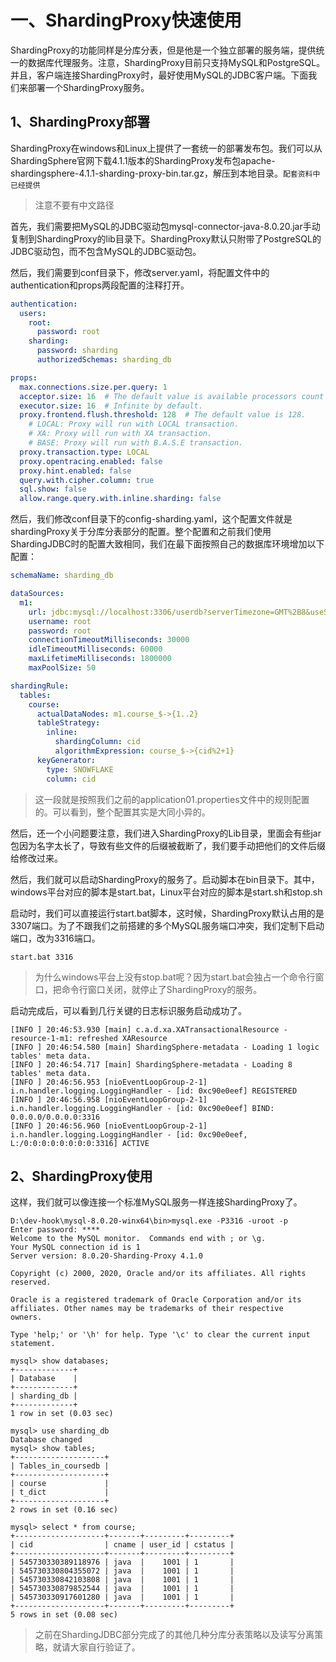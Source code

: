 
# 一、ShardingProxy快速使用

ShardingProxy的功能同样是分库分表，但是他是一个独立部署的服务端，提供统一的数据库代理服务。注意，ShardingProxy目前只支持MySQL和PostgreSQL。并且，客户端连接ShardingProxy时，最好使用MySQL的JDBC客户端。下面我们来部署一个ShardingProxy服务。

## 1、ShardingProxy部署

ShardingProxy在windows和Linux上提供了一套统一的部署发布包。我们可以从ShardingSphere官网下载4.1.1版本的ShardingProxy发布包apache-shardingsphere-4.1.1-sharding-proxy-bin.tar.gz，解压到本地目录。`配套资料中已经提供`

> 注意不要有中文路径

首先，我们需要把MySQL的JDBC驱动包mysql-connector-java-8.0.20.jar手动复制到ShardingProxy的lib目录下。ShardingProxy默认只附带了PostgreSQL的JDBC驱动包，而不包含MySQL的JDBC驱动包。

然后，我们需要到conf目录下，修改server.yaml，将配置文件中的authentication和props两段配置的注释打开。

```yaml
authentication:
  users:
    root:
      password: root
    sharding:
      password: sharding 
      authorizedSchemas: sharding_db

props:
  max.connections.size.per.query: 1
  acceptor.size: 16  # The default value is available processors count * 2.
  executor.size: 16  # Infinite by default.
  proxy.frontend.flush.threshold: 128  # The default value is 128.
    # LOCAL: Proxy will run with LOCAL transaction.
    # XA: Proxy will run with XA transaction.
    # BASE: Proxy will run with B.A.S.E transaction.
  proxy.transaction.type: LOCAL
  proxy.opentracing.enabled: false
  proxy.hint.enabled: false
  query.with.cipher.column: true
  sql.show: false
  allow.range.query.with.inline.sharding: false
```

然后，我们修改conf目录下的config-sharding.yaml，这个配置文件就是shardingProxy关于分库分表部分的配置。整个配置和之前我们使用ShardingJDBC时的配置大致相同，我们在最下面按照自己的数据库环境增加以下配置：

```yaml
schemaName: sharding_db

dataSources:
  m1:
    url: jdbc:mysql://localhost:3306/userdb?serverTimezone=GMT%2B8&useSSL=false
    username: root
    password: root
    connectionTimeoutMilliseconds: 30000
    idleTimeoutMilliseconds: 60000
    maxLifetimeMilliseconds: 1800000
    maxPoolSize: 50

shardingRule:
  tables:
    course:
      actualDataNodes: m1.course_$->{1..2}
      tableStrategy:
        inline:
          shardingColumn: cid
          algorithmExpression: course_$->{cid%2+1}
      keyGenerator:
        type: SNOWFLAKE
        column: cid
```

> 这一段就是按照我们之前的application01.properties文件中的规则配置的。可以看到，整个配置其实是大同小异的。

然后，还一个小问题要注意，我们进入ShardingProxy的Lib目录，里面会有些jar包因为名字太长了，导致有些文件的后缀被截断了，我们要手动把他们的文件后缀给修改过来。



然后，我们就可以启动ShardingProxy的服务了。启动脚本在bin目录下。其中，windows平台对应的脚本是start.bat，Linux平台对应的脚本是start.sh和stop.sh

启动时，我们可以直接运行start.bat脚本，这时候，ShardingProxy默认占用的是3307端口。为了不跟我们之前搭建的多个MySQL服务端口冲突，我们定制下启动端口，改为3316端口。

```shell
start.bat 3316
```

> 为什么windows平台上没有stop.bat呢？因为start.bat会独占一个命令行窗口，把命令行窗口关闭，就停止了ShardingProxy的服务。

启动完成后，可以看到几行关键的日志标识服务启动成功了。

    [INFO ] 20:46:53.930 [main] c.a.d.xa.XATransactionalResource - resource-1-m1: refreshed XAResource
    [INFO ] 20:46:54.580 [main] ShardingSphere-metadata - Loading 1 logic tables' meta data.
    [INFO ] 20:46:54.717 [main] ShardingSphere-metadata - Loading 8 tables' meta data.
    [INFO ] 20:46:56.953 [nioEventLoopGroup-2-1] i.n.handler.logging.LoggingHandler - [id: 0xc90e0eef] REGISTERED
    [INFO ] 20:46:56.958 [nioEventLoopGroup-2-1] i.n.handler.logging.LoggingHandler - [id: 0xc90e0eef] BIND: 0.0.0.0/0.0.0.0:3316
    [INFO ] 20:46:56.960 [nioEventLoopGroup-2-1] i.n.handler.logging.LoggingHandler - [id: 0xc90e0eef, L:/0:0:0:0:0:0:0:0:3316] ACTIVE

## 2、ShardingProxy使用

这样，我们就可以像连接一个标准MySQL服务一样连接ShardingProxy了。

    D:\dev-hook\mysql-8.0.20-winx64\bin>mysql.exe -P3316 -uroot -p
    Enter password: ****
    Welcome to the MySQL monitor.  Commands end with ; or \g.
    Your MySQL connection id is 1
    Server version: 8.0.20-Sharding-Proxy 4.1.0

    Copyright (c) 2000, 2020, Oracle and/or its affiliates. All rights reserved.

    Oracle is a registered trademark of Oracle Corporation and/or its
    affiliates. Other names may be trademarks of their respective
    owners.

    Type 'help;' or '\h' for help. Type '\c' to clear the current input statement.

    mysql> show databases;
    +-------------+
    | Database    |
    +-------------+
    | sharding_db |
    +-------------+
    1 row in set (0.03 sec)

    mysql> use sharding_db
    Database changed
    mysql> show tables;
    +--------------------+
    | Tables_in_coursedb |
    +--------------------+
    | course             |
    | t_dict             |
    +--------------------+
    2 rows in set (0.16 sec)

    mysql> select * from course;
    +--------------------+-------+---------+---------+
    | cid                | cname | user_id | cstatus |
    +--------------------+-------+---------+---------+
    | 545730330389118976 | java  |    1001 | 1       |
    | 545730330804355072 | java  |    1001 | 1       |
    | 545730330842103808 | java  |    1001 | 1       |
    | 545730330879852544 | java  |    1001 | 1       |
    | 545730330917601280 | java  |    1001 | 1       |
    +--------------------+-------+---------+---------+
    5 rows in set (0.08 sec)

> 之前在ShardingJDBC部分完成了的其他几种分库分表策略以及读写分离策略，就请大家自行验证了。

